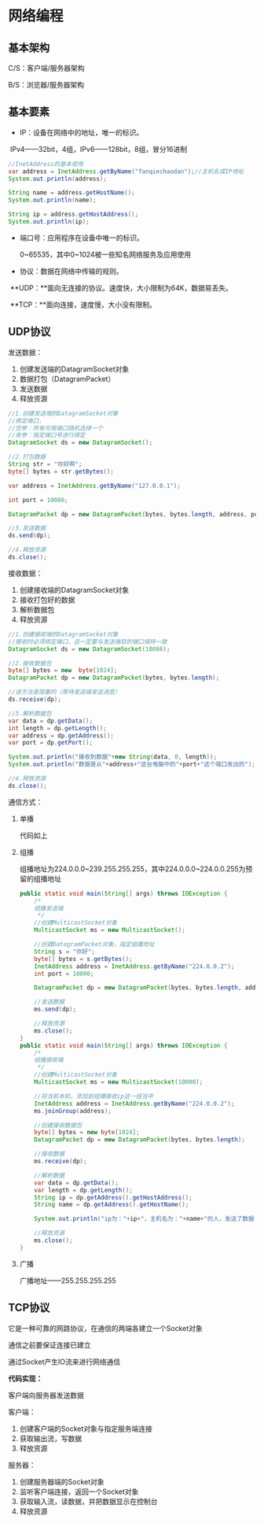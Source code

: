 # 网络编程

## 基本架构

C/S：客户端/服务器架构

B/S：浏览器/服务器架构

## 基本要素

- IP：设备在网络中的地址，唯一的标识。

​	IPv4——32bit，4组，IPv6——128bit，8组，冒分16进制

```java
//InetAddress的基本使用
var address = InetAddress.getByName("fanqiechaodan");//主机名或IP地址
System.out.println(address);

String name = address.getHostName();
System.out.println(name);

String ip = address.getHostAddress();
System.out.println(ip);
```

- 端口号：应用程序在设备中唯一的标识。

  0\~65535，其中0\~1024被一些知名网络服务及应用使用

- 协议：数据在网络中传输的规则。

​	**UDP：**面向无连接的协议。速度快，大小限制为64K，数据易丢失。

​	**TCP：**面向连接，速度慢，大小没有限制。

## UDP协议

发送数据：

1. 创建发送端的DatagramSocket对象
2. 数据打包（DatagramPacket）
3. 发送数据
4. 释放资源

```Java
//1.创建发送端的DatagramSocket对象
//绑定端口，
//空参：所有可用端口随机选择一个
//有参：指定端口号进行绑定
DatagramSocket ds = new DatagramSocket();

//2.打包数据
String str = "你好啊";
byte[] bytes = str.getBytes();

var address = InetAddress.getByName("127.0.0.1");

int port = 10086;

DatagramPacket dp = new DatagramPacket(bytes, bytes.length, address, port);

//3.发送数据
ds.send(dp);

//4.释放资源
ds.close();
```

接收数据：

1. 创建接收端的DatagramSocket对象
2. 接收打包好的数据
3. 解析数据包
4. 释放资源

```java
//1.创建接收端的DatagramSocket对象
//接收时必须绑定端口，且一定要与发送端目的端口保持一致
DatagramSocket ds = new DatagramSocket(10086);

//2.接收数据包
byte[] bytes = new  byte[1024];
DatagramPacket dp = new DatagramPacket(bytes, bytes.length);

//该方法是阻塞的（等待发送端发送消息）
ds.receive(dp);

//3.解析数据包
var data = dp.getData();
int length = dp.getLength();
var address = dp.getAddress();
var port = dp.getPort();

System.out.println("接收到数据"+new String(data, 0, length));
System.out.println("数据是从"+address+"这台电脑中的"+port+"这个端口发出的");

//4.释放资源
ds.close();
```

通信方式：

1. 单播

   代码如上

2. 组播

   组播地址为224.0.0.0\~239.255.255.255，其中224.0.0.0\~224.0.0.255为预留的组播地址

   ```Java
   public static void main(String[] args) throws IOException {
       /*
       组播发送端
        */
       //创建MulticastSocket对象
       MulticastSocket ms = new MulticastSocket();
   
       //创建DatagramPacket对象，指定组播地址
       String s = "你好";
       byte[] bytes = s.getBytes();
       InetAddress address = InetAddress.getByName("224.0.0.2");
       int port = 10000;
   
       DatagramPacket dp = new DatagramPacket(bytes, bytes.length, address, port);
   
       //发送数据
       ms.send(dp);
   
       //释放资源
       ms.close();
   }
   public static void main(String[] args) throws IOException {
       /*
       组播接收端
        */
       //创建MulticastSocket对象
       MulticastSocket ms = new MulticastSocket(10000);
   
       //将当前本机，添加到组播接收ip这一组当中
       InetAddress address = InetAddress.getByName("224.0.0.2");
       ms.joinGroup(address);
   
       //创建接收数据包
       byte[] bytes = new byte[1024];
       DatagramPacket dp = new DatagramPacket(bytes, bytes.length);
   
       //接收数据
       ms.receive(dp);
   
       //解析数据
       var data = dp.getData();
       var length = dp.getLength();
       String ip = dp.getAddress().getHostAddress();
       String name = dp.getAddress().getHostName();
   
       System.out.println("ip为："+ip+"，主机名为："+name+"的人，发送了数据："+new String(data, 0, length));
   
       //释放资源
       ms.close();
   }
   ```

3. 广播

   广播地址——255.255.255.255

## TCP协议

它是一种可靠的网路协议，在通信的两端各建立一个Socket对象

通信之前要保证连接已建立

通过Socket产生IO流来进行网络通信

**代码实现：**

客户端向服务器发送数据

客户端：

1. 创建客户端的Socket对象与指定服务端连接
2. 获取输出流，写数据
3. 释放资源

服务器：

1. 创建服务器端的Socket对象
2. 监听客户端连接，返回一个Socket对象
3. 获取输入流，读数据，并把数据显示在控制台
4. 释放资源